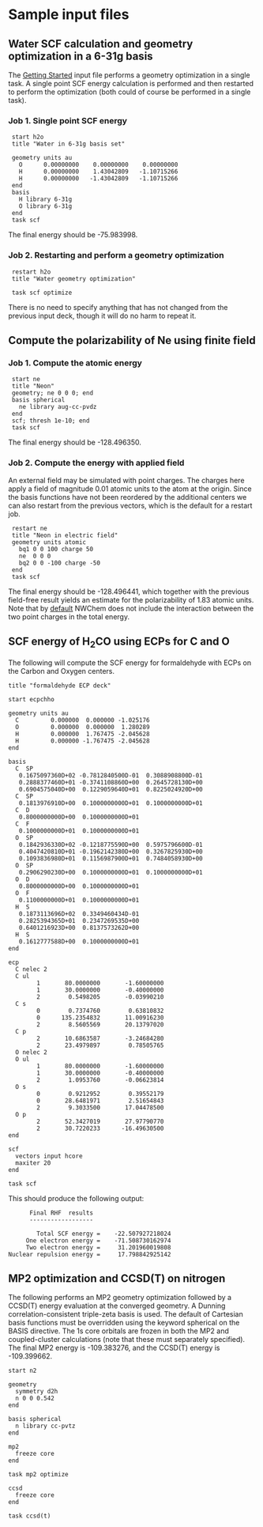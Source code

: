 # Sample input files

## Water SCF calculation and geometry optimization in a 6-31g basis

The [Getting Started](Getting_Started "wikilink") input file performs a
geometry optimization in a single task. A single point SCF energy
calculation is performed and then restarted to perform the optimization
(both could of course be performed in a single task).

### Job 1. Single point SCF energy

` start h2o`  
` title "Water in 6-31g basis set"`  
` `  
` geometry units au`  
`   O      0.00000000    0.00000000    0.00000000`  
`   H      0.00000000    1.43042809   -1.10715266`  
`   H      0.00000000   -1.43042809   -1.10715266`  
` end`  
` basis`  
`   H library 6-31g`  
`   O library 6-31g`  
` end`  
` task scf`

The final energy should be -75.983998.

### Job 2. Restarting and perform a geometry optimization

` restart h2o`  
` title "Water geometry optimization"`  
` `  
` task scf optimize`

There is no need to specify anything that has not changed from the
previous input deck, though it will do no harm to repeat it.

## Compute the polarizability of Ne using finite field

### Job 1. Compute the atomic energy

` start ne`  
` title "Neon"`  
` geometry; ne 0 0 0; end`  
` basis spherical `  
`   ne library aug-cc-pvdz`  
` end`  
` scf; thresh 1e-10; end`  
` task scf`

The final energy should be -128.496350.

### Job 2. Compute the energy with applied field

An external field may be simulated with point charges. The charges here
apply a field of magnitude 0.01 atomic units to the atom at the origin.
Since the basis functions have not been reordered by the additional
centers we can also restart from the previous vectors, which is the
default for a restart job.

` restart ne`  
` title "Neon in electric field"`  
` geometry units atomic`  
`   bq1 0 0 100 charge 50`  
`   ne  0 0 0`  
`   bq2 0 0 -100 charge -50`  
` end`  
` task scf`

The final energy should be -128.496441, which together with the previous
field-free result yields an estimate for the polarizability of 1.83
atomic units. Note that by [default](Geometry "wikilink") NWChem does
not include the interaction between the two point charges in the total
energy.

## SCF energy of H<sub>2</sub>CO using ECPs for C and O

The following will compute the SCF energy for formaldehyde with ECPs on
the Carbon and Oxygen centers.

`title "formaldehyde ECP deck"`  
  
`start ecpchho`  
  
`geometry units au`  
`  C         0.000000  0.000000 -1.025176`  
`  O         0.000000  0.000000  1.280289`  
`  H         0.000000  1.767475 -2.045628`  
`  H         0.000000 -1.767475 -2.045628`  
`end`  
  
`basis `  
`  C  SP`  
`   0.1675097360D+02 -0.7812840500D-01  0.3088908800D-01`  
`   0.2888377460D+01 -0.3741108860D+00  0.2645728130D+00`  
`   0.6904575040D+00  0.1229059640D+01  0.8225024920D+00`  
`  C  SP`  
`   0.1813976910D+00  0.1000000000D+01  0.1000000000D+01`  
`  C  D`  
`   0.8000000000D+00  0.1000000000D+01`  
`  C  F`  
`   0.1000000000D+01  0.1000000000D+01`  
`  O  SP`  
`   0.1842936330D+02 -0.1218775590D+00  0.5975796600D-01`  
`   0.4047420810D+01 -0.1962142380D+00  0.3267825930D+00`  
`   0.1093836980D+01  0.1156987900D+01  0.7484058930D+00`  
`  O  SP`  
`   0.2906290230D+00  0.1000000000D+01  0.1000000000D+01`  
`  O  D`  
`   0.8000000000D+00  0.1000000000D+01`  
`  O  F`  
`   0.1100000000D+01  0.1000000000D+01`  
`  H  S`  
`   0.1873113696D+02  0.3349460434D-01`  
`   0.2825394365D+01  0.2347269535D+00`  
`   0.6401216923D+00  0.8137573262D+00`  
`  H  S   `  
`   0.1612777588D+00  0.1000000000D+01`  
`end`  
  
`ecp`  
`  C nelec 2`  
`  C ul`  
`        1       80.0000000       -1.60000000`  
`        1       30.0000000       -0.40000000`  
`        2        0.5498205       -0.03990210`  
`  C s`  
`        0        0.7374760        0.63810832`  
`        0      135.2354832       11.00916230`  
`        2        8.5605569       20.13797020`  
`  C p`  
`        2       10.6863587       -3.24684280`  
`        2       23.4979897        0.78505765`  
`  O nelec 2`  
`  O ul`  
`        1       80.0000000       -1.60000000`  
`        1       30.0000000       -0.40000000`  
`        2        1.0953760       -0.06623814`  
`  O s`  
`        0        0.9212952        0.39552179`  
`        0       28.6481971        2.51654843`  
`        2        9.3033500       17.04478500`  
`  O p`  
`        2       52.3427019       27.97790770`  
`        2       30.7220233      -16.49630500`  
`end`  
  
`scf`  
`  vectors input hcore`  
`  maxiter 20`  
`end`  
  
`task scf`

This should produce the following output:

`      Final RHF  results `  
`      ------------------ `  
`     `  
`        Total SCF energy =    -22.507927218024`  
`     One electron energy =    -71.508730162974`  
`     Two electron energy =     31.201960019808`  
`Nuclear repulsion energy =     17.798842925142`

## MP2 optimization and CCSD(T) on nitrogen

The following performs an MP2 geometry optimization followed by a
CCSD(T) energy evaluation at the converged geometry. A Dunning
correlation-consistent triple-zeta basis is used. The default of
Cartesian basis functions must be overridden using the keyword spherical
on the BASIS directive. The 1s core orbitals are frozen in both the MP2
and coupled-cluster calculations (note that these must separately
specified). The final MP2 energy is -109.383276, and the CCSD(T) energy
is -109.399662.

`start n2 `  
  
`geometry`  
`  symmetry d2h`  
`  n 0 0 0.542`  
`end`  
  
`basis spherical`  
`  n library cc-pvtz`  
`end`  
  
`mp2`  
`  freeze core`  
`end`  
  
`task mp2 optimize`  
  
`ccsd`  
`  freeze core`  
`end`  
  
`task ccsd(t)`
